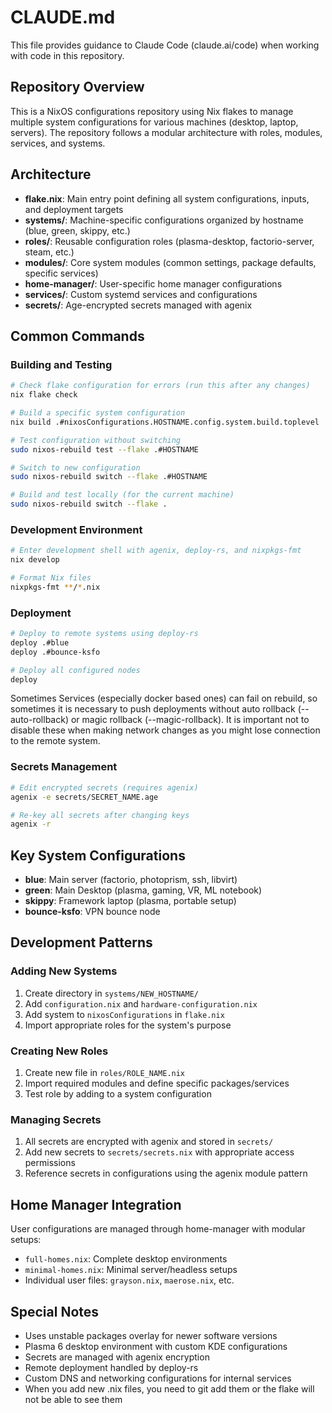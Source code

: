 # CLAUDE.md

This file provides guidance to Claude Code (claude.ai/code) when working with code in this repository.

## Repository Overview

This is a NixOS configurations repository using Nix flakes to manage multiple system configurations for various machines (desktop, laptop, servers). The repository follows a modular architecture with roles, modules, services, and systems.

## Architecture

- **flake.nix**: Main entry point defining all system configurations, inputs, and deployment targets
- **systems/**: Machine-specific configurations organized by hostname (blue, green, skippy, etc.)
- **roles/**: Reusable configuration roles (plasma-desktop, factorio-server, steam, etc.)
- **modules/**: Core system modules (common settings, package defaults, specific services)
- **home-manager/**: User-specific home manager configurations
- **services/**: Custom systemd services and configurations
- **secrets/**: Age-encrypted secrets managed with agenix

## Common Commands

### Building and Testing
```bash
# Check flake configuration for errors (run this after any changes)
nix flake check

# Build a specific system configuration
nix build .#nixosConfigurations.HOSTNAME.config.system.build.toplevel

# Test configuration without switching
sudo nixos-rebuild test --flake .#HOSTNAME

# Switch to new configuration
sudo nixos-rebuild switch --flake .#HOSTNAME

# Build and test locally (for the current machine)
sudo nixos-rebuild switch --flake .
```

### Development Environment
```bash
# Enter development shell with agenix, deploy-rs, and nixpkgs-fmt
nix develop

# Format Nix files
nixpkgs-fmt **/*.nix
```

### Deployment
```bash
# Deploy to remote systems using deploy-rs
deploy .#blue
deploy .#bounce-ksfo

# Deploy all configured nodes
deploy
```

Sometimes Services (especially docker based ones) can fail on rebuild, so sometimes it is necessary to push deployments without auto rollback (--auto-rollback) or magic rollback (--magic-rollback). It is important not to disable these when making network changes as you might lose connection to the remote system.

### Secrets Management
```bash
# Edit encrypted secrets (requires agenix)
agenix -e secrets/SECRET_NAME.age

# Re-key all secrets after changing keys
agenix -r
```

## Key System Configurations

- **blue**: Main server (factorio, photoprism, ssh, libvirt)
- **green**: Main Desktop (plasma, gaming, VR, ML notebook)
- **skippy**: Framework laptop (plasma, portable setup)
- **bounce-ksfo**: VPN bounce node

## Development Patterns

### Adding New Systems
1. Create directory in `systems/NEW_HOSTNAME/`
2. Add `configuration.nix` and `hardware-configuration.nix`
3. Add system to `nixosConfigurations` in `flake.nix`
4. Import appropriate roles for the system's purpose

### Creating New Roles
1. Create new file in `roles/ROLE_NAME.nix`
2. Import required modules and define specific packages/services
3. Test role by adding to a system configuration

### Managing Secrets
1. All secrets are encrypted with agenix and stored in `secrets/`
2. Add new secrets to `secrets/secrets.nix` with appropriate access permissions
3. Reference secrets in configurations using the agenix module pattern

## Home Manager Integration

User configurations are managed through home-manager with modular setups:
- `full-homes.nix`: Complete desktop environments
- `minimal-homes.nix`: Minimal server/headless setups
- Individual user files: `grayson.nix`, `maerose.nix`, etc.

## Special Notes

- Uses unstable packages overlay for newer software versions
- Plasma 6 desktop environment with custom KDE configurations  
- Secrets are managed with agenix encryption
- Remote deployment handled by deploy-rs
- Custom DNS and networking configurations for internal services
- When you add new .nix files, you need to git add them or the flake will not be able to see them
